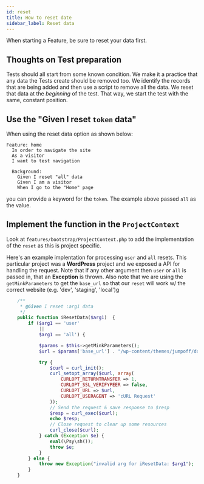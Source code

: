 ```yaml
---
id: reset
title: How to reset date
sidebar_label: Reset data
---
```


When starting a Feature, be sure to reset your data first.

## Thoughts on Test preparation

Tests should all start from some known condition.  We make it a practice that any data the Tests create should be removed too.  We identify the records that are being added and then use a script to remove all the data.  We reset that data at the *beginning* of the test.  That way, we start the test with the same, constant position.

## Use the "Given I reset `token` data"

When using the reset data option as shown below:

```gherkin
Feature: home
  In order to navigate the site
  As a visitor
  I want to test navigation

  Background:
    Given I reset "all" data
    Given I am a visitor
    When I go to the "Home" page
```

you can provide a keyword for the `token`.  The example above passed `all` as the value.


## Implement the function in the `ProjectContext`

Look at `features/bootstrap/ProjectContext.php` to add the implementation of the `reset` as this is project specific.  

Here's an example implentation for processing `user` and `all` resets.  This particular project was a **WordPress** project and we exposed a API for handling the request.  Note that if any other argument then `user` or `all` is passed in, that an **Exception** is thrown. Also note that we are using the `getMinkParameters` to get the `base_url` so that our `reset` will work w/ the correct website (e.g. 'dev', 'staging', 'local')g

```php
    /**
     * @Given I reset :arg1 data
     */
    public function iResetData($arg1)  {
        if ($arg1 == 'user'
            ||
            $arg1 == 'all') {

            $params = $this->getMinkParameters();
            $url = $params['base_url'] . "/wp-content/themes/jumpoff/data-reset/reset/$arg1";

            try {
                $curl = curl_init();            
                curl_setopt_array($curl, array(
                    CURLOPT_RETURNTRANSFER => 1,
                    CURLOPT_SSL_VERIFYPEER => false,                    
                    CURLOPT_URL => $url,
                    CURLOPT_USERAGENT => 'cURL Request'
                ));
                // Send the request & save response to $resp
                $resp = curl_exec($curl);
                echo $resp;
                // Close request to clear up some resources
                curl_close($curl);
            } catch (Exception $e) {
                eval(\Psy\sh());
                throw $e;
            }
        } else {
            throw new Exception("invalid arg for iResetData: $arg1");
        }
    }
```

